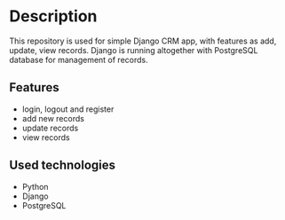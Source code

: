 # Description
This repository is used for simple Django CRM app, with features as add, update, view records. Django is running altogether with PostgreSQL database for management of records.

## Features
* login, logout and register
* add new records
* update records
* view records

## Used technologies
* Python
* Django
* PostgreSQL
